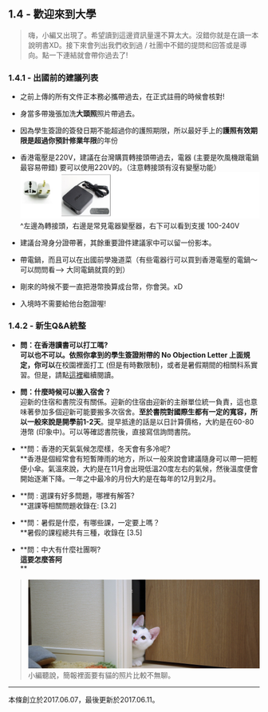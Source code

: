 ## 1.4 - 歡迎來到大學

> 嗨，小編又出現了。希望讀到這邊資訊量還不算太大。沒錯你就是在讀一本說明書XD。接下來會列出我們收到過 / 社團中不錯的提問和回答或是導向。點一下連結就會帶你過去了!

### 1.4.1 - 出國前的建議列表

* 之前上傳的所有文件正本務必攜帶過去，在正式註冊的時候會核對! 
* 身當多帶幾張加洗**大頭照**照片帶過去。
* 因為學生簽證的簽發日期不能超過你的護照期限，所以最好手上的**護照有效期限是超過你預計修業年限**的年份
* 香港電壓是220V，建議在台灣購買轉接頭帶過去，電器 \(主要是吹風機跟電鍋最容易帶錯\) 要可以使用220V的。（注意轉接頭有沒有變壓功能）![](/assets/2.png)^左邊為轉接頭，右邊是常見電器變壓器，右下可以看到支援 100-240V

* 建議台灣身分證帶著，其餘重要證件建議家中可以留一份影本。

* 帶電鍋，而且可以在出國前學幾道菜（有些電器行可以買到香港電壓的電鍋～可以問問看--&gt; 大同電鍋就買的到）

* 剛來的時候不要一直把港幣換算成台幣，你會哭。xD
* 入境時不需要給他台胞證喔!

### 1.4.2 - 新生Q&A統整

* **問：在香港讀書可以打工嗎?                  
  **可以也不可以。依照你拿到的學生簽證附帶的 No Objection Letter 上面規定，你**可以**在校園裡面打工 \(但是有時數限制\)，或者是暑假期間的相關科系實習。但是，請點[這裡](http://paste.plurk.com/show/2535505/)繼續閱讀。

* **問：什麼時候可以搬入宿舍？**  
  迎新的住宿和書院沒有關係。迎新的住宿由迎新的主辦單位統一負責，這也意味著參加多個迎新可能要搬多次宿舍。**至於書院對國際生都有一定的寬容，所以一般來說是開學前1-2天**。提早抵達的話是以日計算價格，大約是在60-80港幣 \(印象中\)。可以等確認書院後，直接寫信詢問書院。

* **問：香港的天氣氣候怎麼樣，冬天會有多冷呢?                      
  **香港是個經常會有短暫陣雨的地方，所以一般來說會建議隨身可以帶一把輕便小傘。氣溫來說，大約是在11月會出現低溫20度左右的氣候，然後溫度便會開始逐漸下降。一年之中最冷的月份大約是在每年的12月到2月。

* **問 : 選課有好多問題，哪裡有解答?        
  **選課等相關問題收錄在: \[3.2\]

* **問：暑假是什麼，有哪些課，一定要上嗎？        
  **暑假的課程總共有三種，收錄在 \[3.5\]

* **問：中大有什麼社團啊?        
  **這要怎麼答阿**        
  **

> ![](/assets/pexels-photo-203333.jpeg)小編聽說，簡報裡面要有貓的照片比較不無聊。

---

本條創立於2017.06.07，最後更新於2017.06.11。

